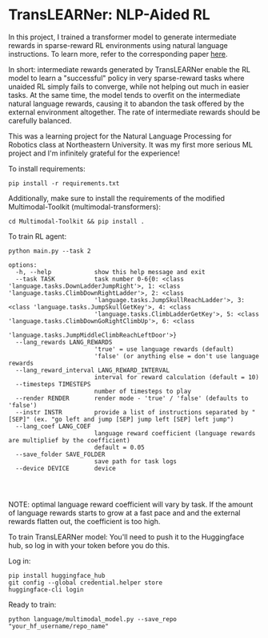 # TransLEARNer: NLP-Aided RL

In this project, I trained a transformer model to generate intermediate rewards in sparse-reward RL environments using natural language instructions. To learn more, refer to the corresponding paper [here](https://github.com/alexamirejibi/translearner/blob/main/Alex%20Amiredjibi%20-%20TransLEARNer.pdf).

In short: intermediate rewards generated by TransLEARNer enable the RL model to learn a "successful" policy in very sparse-reward tasks where unaided RL simply fails to converge, while not helping out much in easier tasks. At the same time, the model tends to overfit on the intermediate natural language rewards, causing it to abandon the task offered by the external environment altogether. The rate of intermediate rewards should be carefully balanced.

This was a learning project for the Natural Language Processing for Robotics class at Northeastern University. It was my first more serious ML project and I'm infinitely grateful for the experience!


To install requirements:
```
pip install -r requirements.txt
```

Additionally, make sure to install the requirements of the modified Multimodal-Toolkit (multimodal-transformers):
```
cd Multimodal-Toolkit && pip install .
```

To train RL agent:
```
python main.py --task 2

options:
  -h, --help            show this help message and exit
  --task TASK           task number 0-6{0: <class 'language.tasks.DownLadderJumpRight'>, 1: <class 'language.tasks.ClimbDownRightLadder'>, 2: <class
                        'language.tasks.JumpSkullReachLadder'>, 3: <class 'language.tasks.JumpSkullGetKey'>, 4: <class
                        'language.tasks.ClimbLadderGetKey'>, 5: <class 'language.tasks.ClimbDownGoRightClimbUp'>, 6: <class
                        'language.tasks.JumpMiddleClimbReachLeftDoor'>}
  --lang_rewards LANG_REWARDS
                        'true' = use language rewards (default)
                        'false' (or anything else = don't use language rewards
  --lang_reward_interval LANG_REWARD_INTERVAL
                        interval for reward calculation (default = 10)
  --timesteps TIMESTEPS
                        number of timesteps to play
  --render RENDER       render mode - 'true' / 'false' (defaults to 'false')
  --instr INSTR         provide a list of instructions separated by "[SEP]" (ex. "go left and jump [SEP] jump left [SEP] left jump")
  --lang_coef LANG_COEF
                        language reward coefficient (language rewards are multiplief by the coefficient)
                        default = 0.05
  --save_folder SAVE_FOLDER
                        save path for task logs
  --device DEVICE       device
  
  
  
```

NOTE: optimal language reward coefficient will vary by task. If the amount of language rewards starts to grow at a fast pace and and the external rewards flatten out, the coefficient is too high.

To train TransLEARNer model:
You'll need to push it to the Huggingface hub, so log in with your token before you do this.

Log in:
```
pip install huggingface_hub
git config --global credential.helper store
huggingface-cli login
```

Ready to train:
```
python language/multimodal_model.py --save_repo "your_hf_username/repo_name"
```
